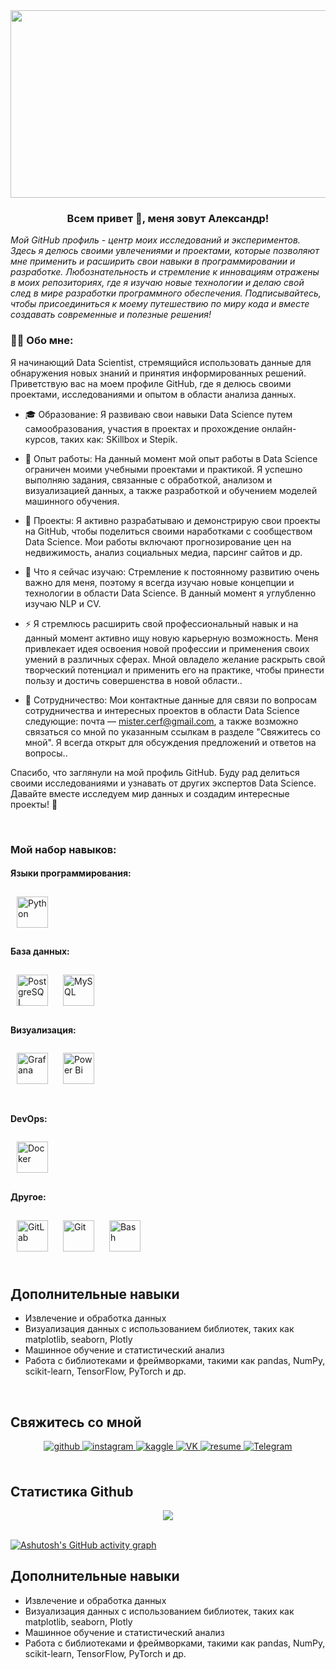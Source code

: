 <div style="text-align: center;">
  <img src="https://i.pinimg.com/originals/2e/e6/99/2ee6998e34c3e2eff7b894c66cfc5267.jpg" style="width: 1000px; height: 300px;" />
</div>

### <div align="center">Всем привет 👋, меня зовут Александр!</div>  
  

*Мой GitHub профиль - центр моих исследований и экспериментов. Здесь я делюсь своими увлечениями и проектами, которые позволяют мне применить и расширить свои навыки в программировании и разработке. Любознательность и стремление к инновациям отражены в моих репозиториях, где я изучаю новые технологии и делаю свой след в мире разработки программного обеспечения. Подписывайтесь, чтобы присоединиться к моему путешествию по миру кода и вместе создавать современные и полезные решения!*  
  



### 👨‍💻 Обо мне:  
Я начинающий Data Scientist, стремящийся использовать данные для обнаружения новых знаний и принятия информированных решений. Приветствую вас на моем профиле GitHub, где я делюсь своими проектами, исследованиями и опытом в области анализа данных.  
  
- 🎓 Образование:
Я развиваю свои навыки Data Science путем самообразования, участия в проектах и прохождение онлайн-курсов, таких как: SKillbox и Stepik.

- 💼 Опыт работы:
На данный момент мой опыт работы в Data Science ограничен моими учебными проектами и практикой. Я успешно выполняю задания, связанные с обработкой, анализом и визуализацией данных, а также разработкой и обучением моделей машинного обучения.

- 🔭 Проекты:
Я активно разрабатываю и демонстрирую свои проекты на GitHub, чтобы поделиться своими наработками с сообществом Data Science. Мои работы включают прогнозирование цен на недвижимость, анализ социальных медиа, парсинг сайтов и др.

- 🌱 Что я сейчас изучаю:
Стремление к постоянному развитию очень важно для меня, поэтому я всегда изучаю новые концепции и технологии в области Data Science. В данный момент я углубленно изучаю NLP и CV.

- ⚡ Я стремлюсь расширить свой профессиональный навык и на данный момент активно ищу новую карьерную возможность. Меня привлекает идея освоения новой профессии и применения своих умений в различных сферах. Мной овладело желание раскрыть свой творческий потенциал и применить его на практике, чтобы принести пользу и достичь совершенства в новой области..
  
- 🤝 Сотрудничество:
Мои контактные данные для связи по вопросам сотрудничества и интересных проектов в области Data Science следующие: почта — mister.cerf@gmail.com, а также возможно связаться со мной по указанным ссылкам в разделе "Свяжитесь со мной". Я всегда открыт для обсуждения предложений и ответов на вопросы..

Спасибо, что заглянули на мой профиль GitHub. Буду рад делиться своими исследованиями и узнавать от других экспертов Data Science. Давайте вместе исследуем мир данных и создадим интересные проекты! 🚀

<br/>  


### Мой набор навыков: 
#### Языки программирования:  
<div align="left">  
<a href="https://www.python.org/" target="_blank"><img style="margin: 10px" src="https://profilinator.rishav.dev/skills-assets/python-original.svg" alt="Python" height="50" /></a>  
</div>

</td><td valign="top" width="33%">



#### База данных:  
<div align="left">  
<a href="https://www.postgresql.org/" target="_blank"><img style="margin: 10px" src="https://profilinator.rishav.dev/skills-assets/postgresql-original-wordmark.svg" alt="PostgreSQL" height="50" /></a>  
<a href="https://www.mysql.com/" target="_blank"><img style="margin: 10px" src="https://profilinator.rishav.dev/skills-assets/mysql-original-wordmark.svg" alt="MySQL" height="50" /></a>  
</div>

</td><td valign="top" width="33%">



#### Визуализация:  
<div align="left">  
<a href="https://grafana.com/" target="_blank"><img style="margin: 10px" src="https://profilinator.rishav.dev/skills-assets/grafana.png" alt="Grafana" height="50" /></a>  
<a href="https://powerbi.microsoft.com/en-us/" target="_blank"><img style="margin: 10px" src="https://profilinator.rishav.dev/skills-assets/powerbi.png" alt="Power Bi" height="50" /></a>  
</div>

</td></tr></table>  

<br/>

#### DevOps:  
<div align="left">  
<a href="https://www.docker.com/" target="_blank"><img style="margin: 10px" src="https://profilinator.rishav.dev/skills-assets/docker-original-wordmark.svg" alt="Docker" height="50" /></a>  
</div>

</td><td valign="top" width="33%">



#### Другое:
<div align="left">  
<a href="https://about.gitlab.com/" target="_blank"><img style="margin: 10px" src="https://profilinator.rishav.dev/skills-assets/gitlab.svg" alt="GitLab" height="50" /></a>  
<a href="https://github.com/" target="_blank"><img style="margin: 10px" src="https://profilinator.rishav.dev/skills-assets/git-scm-icon.svg" alt="Git" height="50" /></a>  
<a href="https://www.gnu.org/software/bash/" target="_blank"><img style="margin: 10px" src="https://profilinator.rishav.dev/skills-assets/gnu_bash-icon.svg" alt="Bash" height="50" /></a>  
</div>

</td></tr></table>  

<br/>  
 
<h2>Дополнительные навыки</h2>
<ul>
  <li>Извлечение и обработка данных</li>
  <li>Визуализация данных с использованием библиотек, таких как matplotlib, seaborn, Plotly</li>
  <li>Машинное обучение и статистический анализ</li>
  <li>Работа с библиотеками и фреймворками, такими как pandas, NumPy, scikit-learn, TensorFlow, PyTorch и др.</li>
</ul>

</body>
</html>
</td><td valign="top" width="33%">



</td><td valign="top" width="33%">



</td></tr></table>  

<br/>  


## Свяжитесь со мной 
<div align="center">
<a href="https://github.com/AlexandrEremin17" target="_blank">
<img src=https://img.shields.io/badge/github-%2324292e.svg?&style=for-the-badge&logo=github&logoColor=white alt=github style="margin-bottom: 5px;" />
</a>
<a href="https://instagram.com/_sasha_eremin_" target="_blank">
<img src=https://img.shields.io/badge/instagram-%23000000.svg?&style=for-the-badge&logo=instagram&logoColor=white alt=instagram style="margin-bottom: 5px;" />
</a>
<a href="https://www.kaggle.com/alexandreremin" target="_blank">
<img src=https://img.shields.io/badge/kaggle-%2344BAE8.svg?&style=for-the-badge&logo=kaggle&logoColor=white alt=kaggle style="margin-bottom: 5px;" />
<a href="https://vk.com/liza1507" target="_blank">
    <img src="https://img.shields.io/badge/VK-%23000000.svg?&style=for-the-badge&logo=vk&logoColor=white" alt="VK" style="margin-bottom: 5px;"/>
</a>
<a href="https://hh.ru/resume/8e27f53fff0caf8e760039ed1f446a49385872" target="_blank">
  <img src="https://img.shields.io/badge/resume-%23000000.svg?&style=for-the-badge&logo=headhunter&logoColor=white" alt="resume" style="margin-bottom: 5px;" />
</a>
<a href="https://t.me/eremki" target="_blank">
  <img src="https://img.shields.io/badge/Telegram-%23000000.svg?&style=for-the-badge&logo=telegram&logoColor=white" alt="Telegram" style="margin-bottom: 5px;" />
</a>
</a>  
</div>  
  

<br/>  


## Статистика Github  
<div align="center"><img src="https://github-readme-stats.vercel.app/api?username=AlexandrEremin17&show_icons=true&count_private=true&hide_border=true" align="center" /></div>  

<br/>  


 

[![Ashutosh's GitHub activity graph](https://github-readme-activity-graph.vercel.app/graph?username=AlexandrEremin17&color=fffff0&bg_color=0250154&line=8b0000&point=ff0000&area=true&area_color=ff1493&hide_border=true)](https://github.com/AlexandrEremin17/github-readme-activity-graph)


 

<h2>Дополнительные навыки</h2>
<ul>
  <li>Извлечение и обработка данных</li>
  <li>Визуализация данных с использованием библиотек, таких как matplotlib, seaborn, Plotly</li>
  <li>Машинное обучение и статистический анализ</li>
  <li>Работа с библиотеками и фреймворками, такими как pandas, NumPy, scikit-learn, TensorFlow, PyTorch и др.</li>
</ul>

</body>
</html>

 
